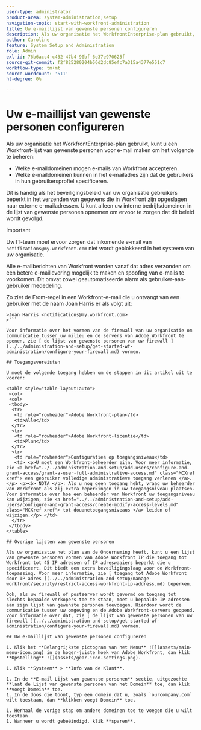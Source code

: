 ```yaml
---
user-type: administrator
product-area: system-administration;setup
navigation-topic: start-with-workfront-administration
title: Uw e-maillijst van gewenste personen configureren
description: Als uw organisatie het WorkfrontEnterprise-plan gebruikt, kunt u een Workfront-lijst van gewenste personen voor e-mail maken om te bepalen welke e-maildomeinen e-mails van Workfront mogen accepteren en welke e-maildomeinen zich kunnen bevinden in het e-mailadres dat gebruikers in hun gebruikersprofiel opgeven. Dit is handig als het beveiligingsbeleid van uw organisatie gebruikers beperkt in het verzenden van gegevens die in Workfront zijn opgeslagen naar externe e-mailadressen. U kunt alleen uw interne bedrijfsdomeinen in de lijst van gewenste personen opnemen om ervoor te zorgen dat dit beleid wordt gevolgd.
author: Caroline
feature: System Setup and Administration
role: Admin
exl-id: 76b6acc4-c432-47b4-90bf-6e37e970625f
source-git-commit: f2f825280204b56d2dc85efc7a315a4377e551c7
workflow-type: tm+mt
source-wordcount: '511'
ht-degree: 0%

---
```


# Uw e-maillijst van gewenste personen configureren

Als uw organisatie het WorkfrontEnterprise-plan gebruikt, kunt u een Workfront-lijst van gewenste personen voor e-mail maken om het volgende te beheren:

* Welke e-maildomeinen mogen e-mails van Workfront accepteren.
* Welke e-maildomeinen kunnen in het e-mailadres zijn dat de gebruikers in hun gebruikersprofiel specificeren.

Dit is handig als het beveiligingsbeleid van uw organisatie gebruikers beperkt in het verzenden van gegevens die in Workfront zijn opgeslagen naar externe e-mailadressen. U kunt alleen uw interne bedrijfsdomeinen in de lijst van gewenste personen opnemen om ervoor te zorgen dat dit beleid wordt gevolgd.

>[!IMPORTANT]
>
>Uw IT-team moet ervoor zorgen dat inkomende e-mail van `notifications@my.workfront.com` niet wordt geblokkeerd in het systeem van uw organisatie.
>
>Alle e-mailberichten van Workfront worden vanaf dat adres verzonden om een betere e-maillevering mogelijk te maken en spoofing van e-mails te voorkomen. Dit omvat zowel geautomatiseerde alarm als gebruiker-aan-gebruiker mededeling.
>
>Zo ziet de From-regel in een Workfront-e-mail die u ontvangt van een gebruiker met de naam Joan Harris er als volgt uit:
>
```
>Joan Harris <notifications@my.workfront.com>
>```

Voor informatie over het vormen van de firewall van uw organisatie om communicatie tussen uw milieu en de servers van Adobe Workfront te openen, zie [ de lijst van gewenste personen van uw firewall ](../../administration-and-setup/get-started-wf-administration/configure-your-firewall.md) vormen.

## Toegangsvereisten

U moet de volgende toegang hebben om de stappen in dit artikel uit te voeren:

<table style="table-layout:auto"> 
 <col> 
 <col> 
 <tbody> 
  <tr> 
   <td role="rowheader">Adobe Workfront-plan</td> 
   <td>Alle</td> 
  </tr> 
  <tr> 
   <td role="rowheader">Adobe Workfront-licentie</td> 
   <td>Plan</td> 
  </tr> 
  <tr> 
   <td role="rowheader">Configuraties op toegangsniveau</td> 
   <td> <p>U moet een Workfront-beheerder zijn. Voor meer informatie, zie <a href="../../administration-and-setup/add-users/configure-and-grant-access/grant-a-user-full-administrative-access.md" class="MCXref xref"> een gebruiker volledige administratieve toegang verlenen </a>.</p> <p><b> NOTA </b>: Als u nog geen toegang hebt, vraag uw beheerder van Workfront als zij extra beperkingen in uw toegangsniveau plaatsen. Voor informatie over hoe een beheerder van Workfront uw toegangsniveau kan wijzigen, zie <a href="../../administration-and-setup/add-users/configure-and-grant-access/create-modify-access-levels.md" class="MCXref xref"> tot douanetoegangsniveaus </a> leiden of wijzigen.</p> </td> 
  </tr> 
 </tbody> 
</table>

## Overige lijsten van gewenste personen

Als uw organisatie het plan van de Onderneming heeft, kunt u een lijst van gewenste personen vormen van Adobe Workfront IP die toegang tot Workfront tot 45 IP adressen of IP adreswaaiers beperkt die u specificeert. Dit biedt een extra beveiligingslaag voor de Workfront-toepassing. Voor meer informatie, zie [ toegang tot Adobe Workfront door IP adres ](../../administration-and-setup/manage-workfront/security/restrict-access-workfront-ip-address.md) beperken.

Ook, als uw firewall of postserver wordt gevormd om toegang tot slechts bepaalde verkopers toe te staan, moet u bepaalde IP adressen aan zijn lijst van gewenste personen toevoegen. Hierdoor wordt de communicatie tussen uw omgeving en de Adobe Workfront-servers geopend. Voor informatie over dat, zie [ de lijst van gewenste personen van uw firewall ](../../administration-and-setup/get-started-wf-administration/configure-your-firewall.md) vormen.

## Uw e-maillijst van gewenste personen configureren

1. Klik het **Belangrijkste pictogram van het Menu** ![](assets/main-menu-icon.png) in de hoger-juiste hoek van Adobe Workfront, dan klik **Opstelling** ![](assets/gear-icon-settings.png).

1. Klik **Systeem** > **Info van de Klant**.

1. In de **E-mail Lijst van gewenste personen** sectie, uitgezochte **laat de Lijst van gewenste personen van het Domein** toe, dan klik **voegt Domein** toe.
1. In de doos die toont, typ een domein dat u, zoals `ourcompany.com` wilt toestaan, dan **klikken voegt Domein** toe.

1. Herhaal de vorige stap om andere domeinen toe te voegen die u wilt toestaan.
1. Wanneer u wordt gebeëindigd, klik **sparen**.

